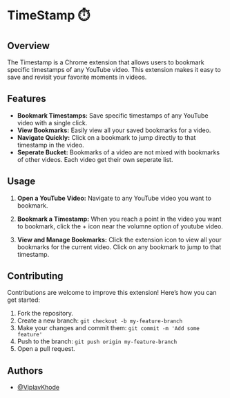 # TimeStamp ⏱️

## Overview

The Timestamp is a Chrome extension that allows users to bookmark specific timestamps of any YouTube video. This extension makes it easy to save and revisit your favorite moments in videos.

## Features

- **Bookmark Timestamps:** Save specific timestamps of any YouTube video with a single click.
- **View Bookmarks:** Easily view all your saved bookmarks for a video.
- **Navigate Quickly:** Click on a bookmark to jump directly to that timestamp in the video.
- **Seperate Bucket:** Bookmarks of a video are not mixed with bookmarks of other videos. Each video get their own seperate list.

## Usage

1. **Open a YouTube Video:**
    Navigate to any YouTube video you want to bookmark.

2. **Bookmark a Timestamp:**
    When you reach a point in the video you want to bookmark, click the + icon near the volumne option of youtube video.

3. **View and Manage Bookmarks:**
    Click the extension icon to view all your bookmarks for the current video. Click on any bookmark to jump to that timestamp.

## Contributing

Contributions are welcome to improve this extension! Here’s how you can get started:

1. Fork the repository.
2. Create a new branch: `git checkout -b my-feature-branch`
3. Make your changes and commit them: `git commit -m 'Add some feature'`
4. Push to the branch: `git push origin my-feature-branch`
5. Open a pull request.

## Authors

- [@ViplavKhode](https://github.com/ViplavKhode)

